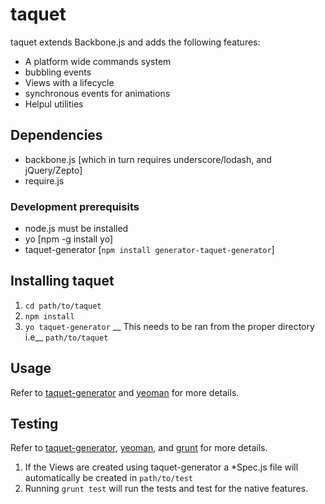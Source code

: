 # taquet

taquet extends Backbone.js and adds the following features:

- A platform wide commands system
- bubbling events
- Views with a lifecycle
- synchronous events for animations
- Helpul utilities

## Dependencies

* backbone.js [which in turn requires underscore/lodash, and jQuery/Zepto]
* require.js

### Development prerequisits

* node.js must be installed
* yo [npm -g install yo]
* taquet-generator [`npm install generator-taquet-generator`]

## Installing taquet

1. `cd path/to/taquet`
2. `npm install`
3. `yo taquet-generator` __ This needs to be ran from the proper directory i.e__ `path/to/taquet`

## Usage

Refer to [taquet-generator](https://github.com/stilva/taquet-generator) and  [yeoman](http://yeoman.io/) for more details.

## Testing
Refer to [taquet-generator](https://github.com/stilva/taquet-generator), [yeoman](http://yeoman.io/), and [grunt](http://www.gruntjs.com) for more details.

1. If the Views are created using taquet-generator a *Spec.js file will automatically be created in `path/to/test`
2. Running `grunt test` will run the tests and test for the native features.